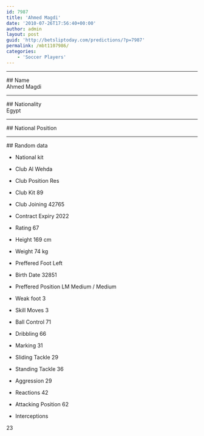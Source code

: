 ```yaml
---
id: 7987
title: 'Ahmed Magdi'
date: '2010-07-26T17:56:40+00:00'
author: admin
layout: post
guid: 'http://betsliptoday.com/predictions/?p=7987'
permalink: /mbt1107986/
categories:
    - 'Soccer Players'
---
```


- - - - - -

\## Name  
 Ahmed Magdi

- - - - - -

\## Nationality  
 Egypt

- - - - - -

\## National Position

- - - - - -

\## Random data

- National kit
- Club
 Al Wehda

- Club Position
 Res

- Club Kit
 89

- Club Joining
 42765

- Contract Expiry
 2022

- Rating
 67

- Height
 169 cm

- Weight
 74 kg

- Preffered Foot
 Left

- Birth Date
 32851

- Preffered Position
 LM Medium / Medium

- Weak foot
 3

- Skill Moves
 3

- Ball Control
 71

- Dribbling
 66

- Marking
 31

- Sliding Tackle
 29

- Standing Tackle
 36

- Aggression
 29

- Reactions
 42

- Attacking Position
 62

- Interceptions

 23